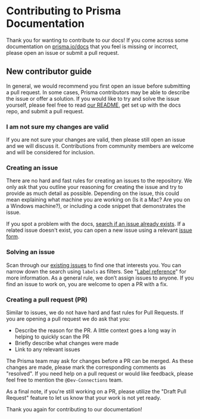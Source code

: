 # Contributing to Prisma Documentation

Thank you for wanting to contribute to our docs! If you come across some documentation on [prisma.io/docs](https://www.prisma.io/docs) that you feel is missing or incorrect, please open an issue or submit a pull request.

## New contributor guide

In general, we would recommend you first open an issue before submitting a pull request. In some cases, Prisma contributors may be able to describe the issue or offer a solution. If you would like to try and solve the issue yourself, please feel free to read [our README](./README.md), get set up with the docs repo, and submit a pull request.

### I am not sure my changes are valid

If you are not sure your changes are valid, then please still open an issue and we will discuss it. Contributions from community members are welcome and will be considered for inclusion.

### Creating an issue

There are no hard and fast rules for creating an issues to the repository. We only ask that you outline your reasoning for creating the issue and try to provide as much detail as possible. Depending on the issue, this could mean explaining what machine you are working on (Is it a Mac? Are you on a Windows machine?), or including a code snippet that demonstrates the issue.

If you spot a problem with the docs, [search if an issue already exists](https://docs.github.com/en/github/searching-for-information-on-github/searching-on-github/searching-issues-and-pull-requests#search-by-the-title-body-or-comments). If a related issue doesn't exist, you can open a new issue using a relevant [issue form](https://github.com/github/docs/issues/new/choose).

### Solving an issue

Scan through our [existing issues](https://github.com/github/docs/issues) to find one that interests you. You can narrow down the search using `labels` as filters. See "[Label reference](https://docs.github.com/en/contributing/collaborating-on-github-docs/label-reference)" for more information. As a general rule, we don’t assign issues to anyone. If you find an issue to work on, you are welcome to open a PR with a fix.

### Creating a pull request (PR)

Similar to issues, we do not have hard and fast rules for Pull Requests. If you are opening a pull request we do ask that you:

- Describe the reason for the PR. A little context goes a long way in helping to quickly scan the PR
- Briefly describe what changes were made
- Link to any relevant issues

The Prisma team may ask for changes before a PR can be merged. As these changes are made, please mark the corresponding comments as "resolved". If you need help on a pull request or would like feedback, please feel free to mention the `@Dev-Connections` team.

As a final note, if you're still working on a PR, please utilize the "Draft Pull Request" feature to let us know that your work is not yet ready.

Thank you again for contributing to our documentation!
